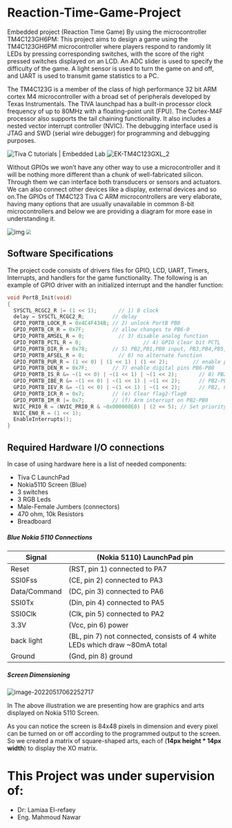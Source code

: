 # Reaction-Time-Game-Project
Embedded project (Reaction Time Game) By using the microcontroller TM4C123GH6PM:
This project aims to design a game using the TM4C123GH6PM microcontroller where players respond to randomly lit LEDs by pressing corresponding switches, with the score of the right pressed switches displayed on an LCD. An ADC slider is used to specify the difficulty of the game. A light sensor is used to turn the game on and off, and UART is used to transmit game statistics to a PC.

The TM4C123G is a member of the class of high performance 32 bit ARM cortex M4 microcontroller with a broad set of peripherals developed by Texas Instrumentals. The TIVA launchpad has a built-in processor clock frequency of up to 80MHz with a floating-point unit (FPU). The Cortex-M4F processor also supports the tail chaining functionality. It also includes a nested vector interrupt controller (NVIC). The debugging interface used is JTAG and SWD (serial wire debugger) for programming and debugging purposes.

![Tiva C tutorials | Embedded Lab](./assets/2.png)
<img src="./assets/9.png" alt="EK-TM4C123GXL_2" />

Without GPIOs we won’t have any other way to use a microcontroller and it will be nothing more different than a chunk of well-fabricated silicon. Through them we can interface both transducers or sensors and actuators. We can also connect other devices like a display, external devices and so on.The GPIOs of TM4C123 Tiva C ARM microcontrollers are very elaborate, having many options that are usually unavailable in common 8-bit microcontrollers and below we are providing a diagram for more ease in understanding it.

![img](./assets/TM4C123GH6PM.png) 
<img src="./assets/1.png" style="zoom: 70%;"/>

## Software Specifications

The project code consists of drivers files for GPIO, LCD, UART, Timers, Interrupts, and handlers for the game functionality.
The following is an example of GPIO driver with an initialized interrupt and the handler function:

```c
void PortB_Init(void)
{
  SYSCTL_RCGC2_R |= (1 << 1);   	// 1) B clock
  delay = SYSCTL_RCGC2_R;         // delay
  GPIO_PORTB_LOCK_R = 0x4C4F434B; // 2) unlock PortB PB0
  GPIO_PORTB_CR_R = 0x7F;         // allow changes to PB6-0
  GPIO_PORTB_AMSEL_R = 0;      		// 3) disable analog function
  GPIO_PORTB_PCTL_R = 0; 					// 4) GPIO clear bit PCTL
  GPIO_PORTB_DIR_R = 0x78;        // 5) PB2,PB1,PB0 input, PB3,PB4,PB5,PB6 output
  GPIO_PORTB_AFSEL_R = 0;      		// 6) no alternate function
  GPIO_PORTB_PUR_R = (1 << 0) | (1 << 1) | (1 << 2);        // enable pullup resistors on PB2-PB0
  GPIO_PORTB_DEN_R = 0x7F;        // 7) enable digital pins PB6-PB0
  GPIO_PORTB_IS_R &= ~(1 << 0) | ~(1 << 1) | ~(1 << 2);       // 8) PB2-PB0 are edge-sensitive
  GPIO_PORTB_IBE_R &= ~(1 << 0) | ~(1 << 1) | ~(1 << 2);      // PB2-PB0 are not both edges
  GPIO_PORTB_IEV_R &= ~(1 << 0) | ~(1 << 1) | ~(1 << 2);      // PB2, PB0 are falling edge event
  GPIO_PORTB_ICR_R = 0x7;         // (e) Clear flag2-flag0
  GPIO_PORTB_IM_R |= 0x7;         // (f) Arm interrupt on PB2-PB0
  NVIC_PRI0_R = (NVIC_PRI0_R & ~0x000000E0) | (2 << 5); // Set priority 2
  NVIC_EN0_R = (1 << 1);
  EnableInterrupts();
}

```

## Required Hardware I/O connections

In case of using hardware here is a list of needed components:

- Tiva C LaunchPad
- Nokia5110 Screen (Blue)
- 3 switches
- 3 RGB Leds
- Male-Female Jumbers (connectors)
- 470 ohm, 10k Resistors
- Breadboard

##### Blue Nokia 5110 Connections

| Signal       | (Nokia 5110) LaunchPad pin                                   |
| ------------ | ------------------------------------------------------------ |
| Reset        | (RST, pin 1) connected to PA7                                |
| SSI0Fss      | (CE,  pin 2) connected to PA3                                |
| Data/Command | (DC,  pin 3) connected to PA6                                |
| SSI0Tx       | (Din, pin 4) connected to PA5                                |
| SSI0Clk      | (Clk, pin 5) connected to PA2                                |
| 3.3V         | (Vcc, pin 6) power                                           |
| back light   | (BL,  pin 7) not connected, consists of 4 white LEDs which draw ~80mA total |
| Ground       | (Gnd, pin 8) ground                                          |

##### Screen Dimensioning

![image-20220517062252717](./assets/image-20220517062252717.png)

In The above illustration we are presenting how are graphics and arts displayed on Nokia 5110 Screen.

As you can notice the screen is 84x48 pixels in dimension and every pixel can be turned on or off according to the programmed output to the screen. So we created a matrix of square-shaped arts, each of (**14px height * 14px width**) to display the XO matrix.

# This Project was under supervision of:

- Dr: Lamiaa El-refaey
- Eng. Mahmoud Nawar
